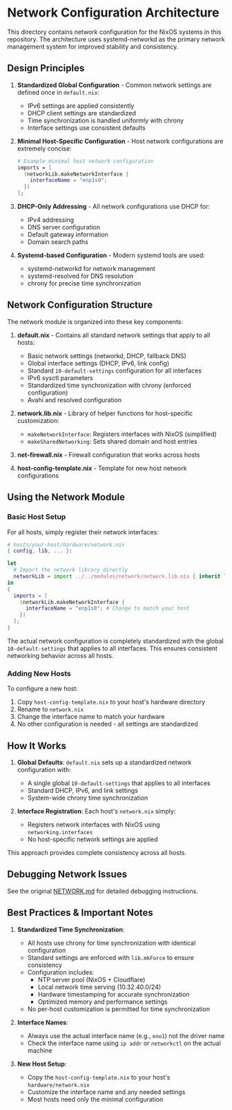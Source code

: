 # Network Configuration Architecture

This directory contains network configuration for the NixOS systems in this repository. The architecture uses systemd-networkd as the primary network management system for improved stability and consistency.

## Design Principles

1. **Standardized Global Configuration** - Common network settings are defined once in `default.nix`:
   - IPv6 settings are applied consistently
   - DHCP client settings are standardized
   - Time synchronization is handled uniformly with chrony
   - Interface settings use consistent defaults

2. **Minimal Host-Specific Configuration** - Host network configurations are extremely concise:
   ```nix
   # Example minimal host network configuration
   imports = [
     (networkLib.makeNetworkInterface {
       interfaceName = "enp1s0";
     })
   ];
   ```

3. **DHCP-Only Addressing** - All network configurations use DHCP for:
   - IPv4 addressing
   - DNS server configuration
   - Default gateway information
   - Domain search paths

4. **Systemd-based Configuration** - Modern systemd tools are used:
   - systemd-networkd for network management
   - systemd-resolved for DNS resolution
   - chrony for precise time synchronization

## Network Configuration Structure

The network module is organized into these key components:

1. **default.nix** - Contains all standard network settings that apply to all hosts:
   - Basic network settings (networkd, DHCP, fallback DNS)
   - Global interface settings (DHCP, IPv6, link config)
   - Standard `10-default-settings` configuration for all interfaces
   - IPv6 sysctl parameters
   - Standardized time synchronization with chrony (enforced configuration)
   - Avahi and resolved configuration

2. **network.lib.nix** - Library of helper functions for host-specific customization:
   - `makeNetworkInterface`: Registers interfaces with NixOS (simplified)
   - `makeSharedNetworking`: Sets shared domain and host entries

3. **net-firewall.nix** - Firewall configuration that works across hosts

4. **host-config-template.nix** - Template for new host network configurations

## Using the Network Module

### Basic Host Setup

For all hosts, simply register their network interfaces:

```nix
# hosts/your-host/hardware/network.nix
{ config, lib, ... }:

let
  # Import the network library directly
  networkLib = import ../../modules/network/network.lib.nix { inherit lib; };
in
{
  imports = [
    (networkLib.makeNetworkInterface {
      interfaceName = "enp1s0"; # Change to match your host
    })
  ];
}
```

The actual network configuration is completely standardized with the global `10-default-settings` that applies to all interfaces. This ensures consistent networking behavior across all hosts.

### Adding New Hosts

To configure a new host:

1. Copy `host-config-template.nix` to your host's hardware directory
2. Rename to `network.nix`
3. Change the interface name to match your hardware
4. No other configuration is needed - all settings are standardized

## How It Works

1. **Global Defaults**: `default.nix` sets up a standardized network configuration with:
   - A single global `10-default-settings` that applies to all interfaces
   - Standard DHCP, IPv6, and link settings
   - System-wide chrony time synchronization

2. **Interface Registration**: Each host's `network.nix` simply:
   - Registers network interfaces with NixOS using `networking.interfaces`
   - No host-specific network settings are applied

This approach provides complete consistency across all hosts.

## Debugging Network Issues

See the original [NETWORK.md](NETWORK.md) for detailed debugging instructions.

## Best Practices & Important Notes

1. **Standardized Time Synchronization**:
   - All hosts use chrony for time synchronization with identical configuration
   - Standard settings are enforced with `lib.mkForce` to ensure consistency
   - Configuration includes:
     - NTP server pool (NixOS + Cloudflare)
     - Local network time serving (10.32.40.0/24)
     - Hardware timestamping for accurate synchronization
     - Optimized memory and performance settings
   - No per-host customization is permitted for time synchronization

2. **Interface Names**:
   - Always use the actual interface name (e.g., `eno1`) not the driver name
   - Check the interface name using `ip addr` or `networkctl` on the actual machine

3. **New Host Setup**:
   - Copy the `host-config-template.nix` to your host's `hardware/network.nix`
   - Customize the interface name and any needed settings
   - Most hosts need only the minimal configuration
